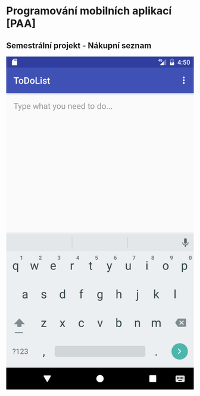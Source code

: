 # Programování mobilních aplikací [PAA]
## Semestrální projekt - Nákupní seznam

![alt text](https://github.com/Tmthetom/paa_project/blob/master/Screenshots/Screenshot_1481950217.png)

